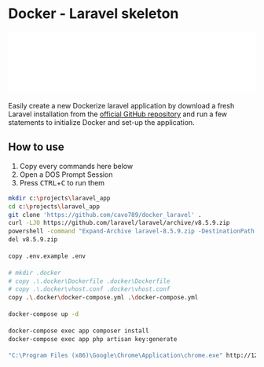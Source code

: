 # Docker - Laravel skeleton

![Banner](./banner.svg)

Easily create a new Dockerize laravel application by download a fresh Laravel installation from the [official GitHub repository](https://github.com/laravel/laravel) and run a few statements to initialize Docker and set-up the application.

## How to use

1. Copy every commands here below
2. Open a DOS Prompt Session
3. Press <kbd>CTRL</kbd>+<kbd>C</kbd> to run them

```bash
mkdir c:\projects\laravel_app
cd c:\projects\laravel_app
git clone 'https://github.com/cavo789/docker_laravel' .
curl -LJO https://github.com/laravel/laravel/archive/v8.5.9.zip
powershell -command "Expand-Archive laravel-8.5.9.zip -DestinationPath . -Force"
del v8.5.9.zip

copy .env.example .env

# mkdir .docker
# copy .\.docker\Dockerfile .docker\Dockerfile
# copy .\.docker\vhost.conf .docker\vhost.conf
copy .\.docker\docker-compose.yml .\docker-compose.yml

docker-compose up -d

docker-compose exec app composer install
docker-compose exec app php artisan key:generate

"C:\Program Files (x86)\Google\Chrome\Application\chrome.exe" http://127.0.0.1:8080
```
